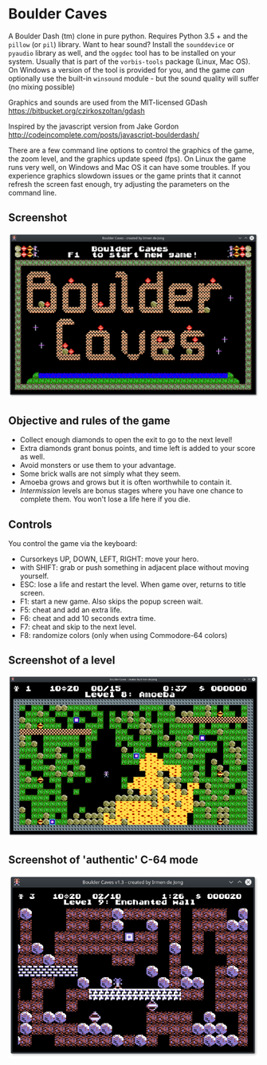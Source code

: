 # Boulder Caves
A Boulder Dash (tm) clone in pure python.
Requires Python 3.5 + and the ``pillow`` (or ``pil``) library.
Want to hear sound? Install the ``sounddevice`` or ``pyaudio`` library as well, and
the ``oggdec`` tool has to be installed on your system.  Usually that is part of
the ``vorbis-tools`` package (Linux, Mac OS).  On Windows a version of the tool 
is provided for you, and the game *can* optionally use the built-in ``winsound`` module -
but the sound quality will suffer (no mixing possible) 
  

Graphics and sounds are used from the MIT-licensed GDash https://bitbucket.org/czirkoszoltan/gdash

Inspired by the javascript version from Jake Gordon http://codeincomplete.com/posts/javascript-boulderdash/

There are a few command line options to control the graphics of the game, the zoom level,
and the graphics update speed (fps).
On Linux the game runs very well, on Windows and Mac OS it can have some troubles. 
If you experience graphics slowdown issues or the game prints that it cannot refresh
the screen fast enough, try adjusting the parameters on the command line.

## Screenshot

![Boulder Caves title screen](screenshots/screenshot.png?raw=true "Screenshot of the title screen")


## Objective and rules of the game

- Collect enough diamonds to open the exit to go to the next level!
- Extra diamonds grant bonus points, and time left is added to your score as well.
- Avoid monsters or use them to your advantage.
- Some brick walls are not simply what they seem. 
- Amoeba grows and grows but it is often worthwhile to contain it. 
- *Intermission* levels are bonus stages where you have one chance to complete them.
You won't lose a life here if you die.


## Controls

You control the game via the keyboard:

- Cursorkeys UP, DOWN, LEFT, RIGHT: move your hero.
- with SHIFT: grab or push something in adjacent place without moving yourself.
- ESC: lose a life and restart the level. When game over, returns to title screen.
- F1: start a new game. Also skips the popup screen wait.
- F5: cheat and add an extra life.
- F6: cheat and add 10 seconds extra time.
- F7: cheat and skip to the next level.
- F8: randomize colors (only when using Commodore-64 colors)


## Screenshot of a level

![a level](screenshots/screenshot2.png?raw=true "Screenshot of a level in progress")


## Screenshot of 'authentic' C-64 mode

![a level](screenshots/screenshot3.png?raw=true "Screenshot of the game runnig in 'authentic' C-64 mode")

